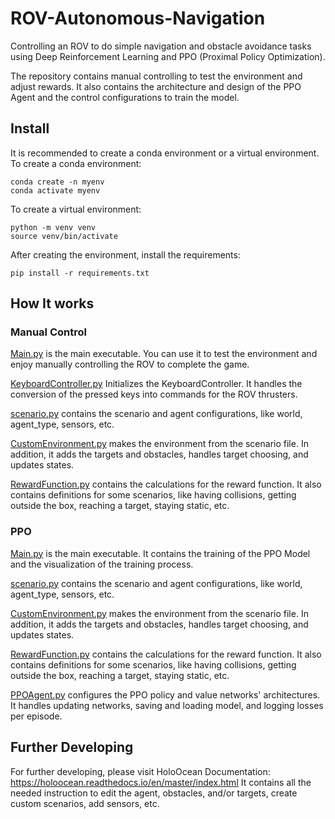
# ROV-Autonomous-Navigation
Controlling an ROV to do simple navigation and obstacle avoidance tasks using Deep Reinforcement Learning and PPO (Proximal Policy Optimization).

The repository contains manual controlling to test the environment and adjust rewards.
It also contains the architecture and design of the PPO Agent and the control configurations to train the model.

## Install
It is recommended to create a conda environment or a virtual environment.
To create a conda environment:
```
conda create -n myenv
conda activate myenv
```
To create a virtual environment:
```
python -m venv venv
source venv/bin/activate
```
After creating the environment, install the requirements:
```
pip install -r requirements.txt
```

## How It works
### Manual Control
[Main.py](manual_control/Main.py) is the main executable. You can use it to test the environment and enjoy manually controlling the ROV to complete the game.

[KeyboardController.py](manual_control/KeyboardController.py) Initializes the KeyboardController. It handles the conversion of the pressed keys into commands for the ROV thrusters.

[scenario.py](manual_control/scenario.py) contains the scenario and agent configurations, like world, agent_type, sensors, etc.

[CustomEnvironment.py](manual_control/CustomEnvironment.py) makes the environment from the scenario file. In addition, it adds the targets and obstacles, handles target choosing, and updates states.

[RewardFunction.py](manual_control/RewardFunction.py) contains the calculations for the reward function. It also contains definitions for some scenarios, like having collisions, getting outside the box, reaching a target, staying static, etc.
### PPO
[Main.py](PPO/Main.py) is the main executable. It contains the training of the PPO Model and the visualization of the training process.

[scenario.py](PPO/scenario.py) contains the scenario and agent configurations, like world, agent_type, sensors, etc.

[CustomEnvironment.py](PPO/CustomEnvironment.py) makes the environment from the scenario file. In addition, it adds the targets and obstacles, handles target choosing, and updates states.

[RewardFunction.py](PPO/RewardFunction.py) contains the calculations for the reward function. It also contains definitions for some scenarios, like having collisions, getting outside the box, reaching a target, staying static, etc.

[PPOAgent.py](PPO/PPOAgent.py) configures the PPO policy and value networks' architectures. It handles updating networks, saving and loading model, and logging losses per episode.

## Further Developing
For further developing, please visit HoloOcean Documentation:
https://holoocean.readthedocs.io/en/master/index.html
It contains all the needed instruction to edit the agent, obstacles, and/or targets, create custom scenarios, add sensors, etc.
